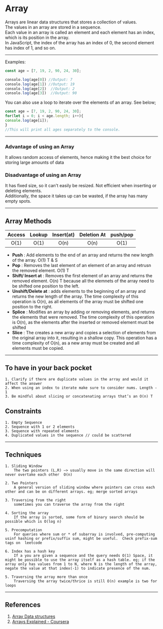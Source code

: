 # Array
Arrays are linear data structures that stores a collection of values.<br>The values in an array are stored in a sequence.<br> Each value in an array is called an element and each element has an index, which is its position in the array.<br>In JavaScript, the index of the array has an index of 0, the second element has index of 1, and so on.

<hr>

Examples: 

```jsx
const age = [7, 19, 2, 90, 24, 30];

consolo.log(age[0]) //Output: 7
consolo.log(age[1]) //Output: 19
consolo.log(age[2])  //Output: 2
consolo.log(age[3])  //Output: 90
```

You can also use a loop to iterate over the elements of an array. See below;

```jsx
const age = [7, 19, 2, 90, 24, 30];
for(let i = 0; i < age.length; i++){
console.log(age[i]);
}
//This will print all ages separately to the console.
```
<hr>

### **Advantage of using an Array** <br>
It allows random access of elements, hence making it the best choice for storing large amounts of data

### **Disadvantage of using an Array** <br>
It has fixed size, so it can't easily be resized. Not efficient when inserting or deleting elements. <br>
Additionally, the space it takes up can be wasted, if the array has many empty spots.

<hr>

## Array Methods
| Access | Lookup | Insert(at) | Deletion At | push/pop |
|:------:|:------:|:----------:|:-----------:|:--------:|
|  O(1)  |  O(1)  |    O(n)    |     O(n)    |   O(1)   |

* **Push** : Add elements to the end of an array and returns the new length of the array. O(1) T & S
* **Pop** : Removes the last element of an element of an array and retrusn the removed element. O(1) T
* **Shift/ Insert at** : Removes the first element of an array and returns the removed element. O(n) T because all the elemnets of the array need to be shifted one position to the left. 
* **Unshift/Delete at** : adds elements to the beginning of an array and returns the new length of the array. The time complexity of this operation is O(n), as all elements of the array must be shifted one position to the right. 
* **Splice** : Modifies an array by adding or removing elements, and returns the elements that were removed. The time complexity of this operation is O(n), as the elements after the inserted or removed element must be shifted
* **Slice** : The creates a new array and copies a selection of elements from the original array into it, resulting in a shallow copy. This operation has a time complexity of O(n), as a new array must be created and all elements must be copied. 

<hr>

## To have in your back pocket

    1. Clarify if there are duplicate values in the array and would it affect the answer
    2. When using an index to iterate make sure to consider nums. Length - 1
    3. Be mindful about slicing or concatenating arrays that’s an O(n) T

## Constraints

    1. Empty Sequence
    2. Sequence with 1 or 2 elements
    3. Sequence with repeated elements
    4. Duplicated values in the sequence // could be scattered

<hr>

## Techniques

    1. Sliding Window
        The two pointers (L,R) —> usually move in the same direction will never overtake each other  O(n)

    2. Two Pointers
        A general version of sliding window where pointers can cross each other and can be on different arrays. eg; merge sorted arrays

    3. Traversing from the right
        sometimes you can traverse the array from the right

    4. Sorting the array
        If the array is sorted, some form of binary search should be possible which is O(log n)

    5. Precomputation
        For queries where sum or * of subarray is involved, pre-computing usinf hashing or prefix/suffix sum, might be useful.  Check prefix-sum tags on  leetcode

    6. Index has a hash key
        If a you are given a sequence and the query needs O(1) Space, it might be possible to use the array itself as a hash table. eg; if the array only has values from 1 to N, where N is the length of the array, negate the value at that index(-1) to indicate presence of the num.

    5. Traversing the array more than once
        Traversing the array twice/thrice is still O(n) example is two for loops

<hr>

## References
1. [Array Data structures](https://www.guru99.com/array-data-structure.html)
2. [Arrays Explained - Coursera](https://www.coursera.org/lecture/data-structures/arrays-OsBSF)